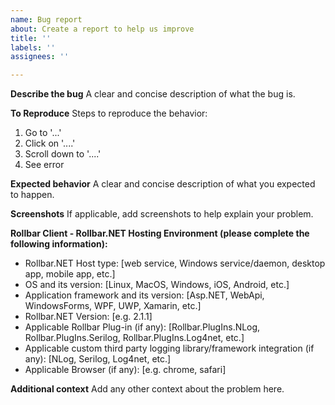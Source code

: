 ```yaml
---
name: Bug report
about: Create a report to help us improve
title: ''
labels: ''
assignees: ''

---
```


**Describe the bug**
A clear and concise description of what the bug is.

**To Reproduce**
Steps to reproduce the behavior:
1. Go to '...'
2. Click on '....'
3. Scroll down to '....'
4. See error

**Expected behavior**
A clear and concise description of what you expected to happen.

**Screenshots**
If applicable, add screenshots to help explain your problem.

**Rollbar Client - Rollbar.NET Hosting Environment (please complete the following information):**
 - Rollbar.NET Host type: [web service, Windows service/daemon, desktop app, mobile app, etc.]
 - OS and its version: [Linux, MacOS, Windows, iOS, Android, etc.]
 - Application framework and its version: [Asp.NET, WebApi, WindowsForms, WPF, UWP, Xamarin, etc.]
 - Rollbar.NET Version: [e.g. 2.1.1]
 - Applicable Rollbar Plug-in (if any): [Rollbar.PlugIns.NLog, Rollbar.PlugIns.Serilog, Rollbar.PlugIns.Log4net, etc.]
 - Applicable custom third party logging library/framework integration (if any): [NLog, Serilog, Log4net, etc.] 
 - Applicable Browser (if any): [e.g. chrome, safari]

**Additional context**
Add any other context about the problem here.
